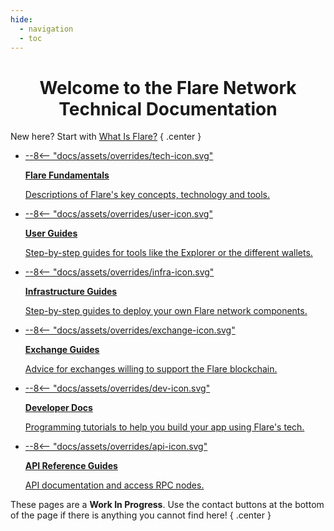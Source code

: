 ```yaml
---
hide:
  - navigation
  - toc
---
```


# Welcome to the Flare Network Technical Documentation

New here? Start with [What Is Flare?](./tech/flare.md)
{ .center }

<div class="cards" markdown>

* <a href="tech" markdown class="filled-svg">
    --8<-- "docs/assets/overrides/tech-icon.svg"

    **Flare Fundamentals**

    Descriptions of Flare's key concepts, technology and tools.</a>

* <a href="user" markdown class="filled-svg">
    --8<-- "docs/assets/overrides/user-icon.svg"

    **User Guides**

    Step-by-step guides for tools like the Explorer or the different wallets.</a>

* <a href="infra" markdown class="stroked-svg">
    --8<-- "docs/assets/overrides/infra-icon.svg"

    **Infrastructure Guides**

    Step-by-step guides to deploy your own Flare network components.</a>

* <a href="exchange" markdown class="stroked-svg">
    --8<-- "docs/assets/overrides/exchange-icon.svg"

    **Exchange Guides**

    Advice for exchanges willing to support the Flare blockchain.</a>

* <a href="dev" markdown class="stroked-svg">
    --8<-- "docs/assets/overrides/dev-icon.svg"

    **Developer Docs**

    Programming tutorials to help you build your app using Flare's tech.</a>

* <a href="apis" markdown class="filled-svg">
    --8<-- "docs/assets/overrides/api-icon.svg"

    **API Reference Guides**

    API documentation and access RPC nodes.</a>

</div>

These pages are a **Work In Progress**.
Use the contact buttons at the bottom of the page if there is anything you cannot find here!
{ .center }

<style>
    /*Special centered title for the Home page*/
    h1 {
        text-align: center;
    }
    /*Remove the "Last updated" text at the bottom*/
    .md-source-file {
        display: none;
    }
</style>
